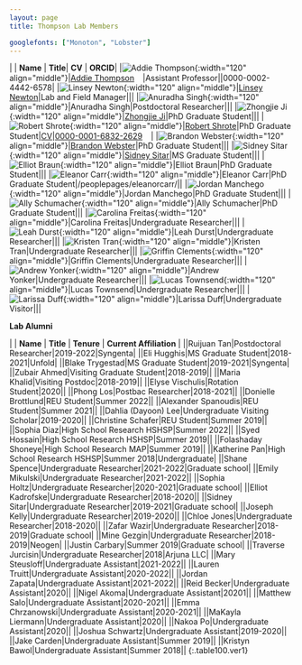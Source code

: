 ```yaml
---
layout: page
title: Thompson Lab Members

googlefonts: ["Monoton", "Lobster"]
---
```


| | **Name** | **Title**| **CV** | **ORCID**|
|![Addie Thompson](/images/People_Images/addiethompson.jpg){:width="120" align="middle"}|[Addie Thompson](/peoplepages/addiethompson/)<a href="https://twitter.com/addie_may"><img src="/images/Twitter_logo_blue.png" style="width: 15px;"></a>|Assistant Professor||0000-0002-4442-6578|
|![Linsey Newton](/images/People_Images/linseynewton.jpg){:width="120" align="middle"}|[Linsey Newton](/peoplepages/linseynewton)|Lab and Field Manager|||
|![Anuradha Singh](/images/People_Images/nopictureyet.png){:width="120" align="middle"}|Anuradha Singh|Postdoctoral Researcher|||
|![Zhongjie Ji](/images/People_Images/zhongjieji.jpg){:width="120" align="middle"}|[Zhongjie Ji](/peoplepages/zhongjieji/)|PhD Graduate Student|||
|![Robert Shrote](/images/People_Images/robertshrote.jpg){:width="120" align="middle"}|[Robert Shrote](/peoplepages/robertshrote/)|PhD Graduate Student|[CV](/CVs/robertshrote.pdf)|[0000-0001-6832-2629](https://orcid.org/0000-0001-6832-2629)<a href="https://orcid.org/0000-0001-6832-2629"><img src="/images/ORCID_iD.svg" style="width: 15px;"></a>|
|![Brandon Webster](/images/People_Images/brandonwebster.jpg){:width="120" align="middle"}|[Brandon Webster](/peoplepages/brandonwebster/)|PhD Graduate Student|||
|![Sidney Sitar](/images/People_Images/sidneysitar.jpg){:width="120" align="middle"}|[Sidney Sitar](/peoplepages/sidneysitar/)|MS Graduate Student|||
|![Elliot Braun](/images/People_Images/nopictureyet.png){:width="120" align="middle"}|Elliot Braun|PhD Graduate Student|||
|![Eleanor Carr](/images/People_Images/eleanorcarr.jpeg){:width="120" align="middle"}|Eleanor Carr|PhD Graduate Student|/peoplepages/eleanorcarr/||
|![Jordan Manchego](/images/People_Images/nopictureyet.png){:width="120" align="middle"}|Jordan Manchego|PhD Graduate Student|||
|![Ally Schumacher](/images/People_Images/nopictureyet.png){:width="120" align="middle"}|Ally Schumacher|PhD Graduate Student|||
|![Carolina Freitas](/images/People_Images/nopictureyet.png){:width="120" align="middle"}|Carolina Freitas|Undergraduate Researcher|||
|![Leah Durst](/images/People_Images/nopictureyet.png){:width="120" align="middle"}|Leah Durst|Undergraduate Researcher|||
|![Kristen Tran](/images/People_Images/nopictureyet.png){:width="120" align="middle"}|Kristen Tran|Undergraduate Researcher|||
|![Griffin Clements](/images/People_Images/nopictureyet.png){:width="120" align="middle"}|Griffin Clements|Undergraduate Researcher|||
|![Andrew Yonker](/images/People_Images/nopictureyet.png){:width="120" align="middle"}|Andrew Yonker|Undergraduate Researcher|||
|![Lucas Townsend](/images/People_Images/nopictureyet.png){:width="120" align="middle"}|Lucas Townsend|Undergraduate Researcher|||
|![Larissa Duff](/images/People_Images/nopictureyet.png){:width="120" align="middle"}|Larissa Duff|Undergraduate Visitor|||

**Lab Alumni**

| | **Name** | **Title** | **Tenure** | **Current Affiliation** |
||Ruijuan Tan|Postdoctoral Researcher|2019-2022|Syngenta|
||Eli Hugghis|MS Graduate Student|2018-2021|Unfold|
||Blake Trygestad|MS Graduate Student|2019-2021|Syngenta|
||Zubair Ahmed|Visiting Graduate Student|2018-2019||
||Maria Khalid|Visiting Postdoc|2018-2019||
||Elyse Vischulis|Rotation Student|2020||
||Phong Los|Postbac Researcher|2018-2021||
||Donielle Brottlund|REU Student|Summer 2022||
||Alexander Spanoudis|REU Student|Summer 2021||
||Dahlia (Dayoon) Lee|Undergraduate Visiting Scholar|2019-2020||
||Christine Schafer|REU Student|Summer 2019||
||Sophia Diaz|High School Research HSHSP|Summer 2022||
||Syed Hossain|High School Research HSHSP|Summer 2019||
||Folashaday Shoneye|High School Research MAP|Summer 2019||
||Katherine Pan|High School Research HSHSP|Summer 2018|Undergraduate|
||Shane Spence|Undergraduate Researcher|2021-2022|Graduate school|
||Emily Mikulski|Undergraduate Researcher|2021-2022||
||Sophia Holtz|Undergraduate Researcher|2020-2021|Graduate school|
||Elliot Kadrofske|Undergraduate Researcher|2018-2020||
||Sidney Sitar|Undergraduate Researcher|2019-2021|Graduate school|
||Joseph Kelly|Undergraduate Researcher|2019-2020||
||Chloe Jones|Undergraduate Researcher|2018-2020||
||Zafar Wazir|Undergraduate Researcher|2018-2019|Graduate school|
||Mine Gezgin|Undergraduate Researcher|2018-2019|Neogen|
||Justin Carbary|Summer 2019|Graduate school|
||Traverse Jurcisin|Undergraduate Researcher|2018|Arjuna LLC|
||Mary Steusloff|Undergraduate Assistant|2021-2022||
||Lauren Truitt|Undergraduate Assistant|2020-2022||
||Jordan Zapata|Undergraduate Assistant|2021-2022||
||Reid Becker|Undergraduate Assistant|2020||
||Nigel Akoma|Undergraduate Assistant|20201||
||Matthew Salo|Undergraduate Assistant|2020-2021||
||Emma Chrzanowski|Undergraduate Assistant|2020-2021||
||MaKayla Liermann|Undergraduate Assistant|2020||
||Nakoa Po|Undergraduate Assistant|2020||
||Joshua Schwartz|Undergraduate Assistant|2019-2020||
||Jake Carden|Undergraduate Assistant|Summer 2019||
||Kristyn Bawol|Undergraduate Assistant|Summer 2018||
{:.table100.ver1}